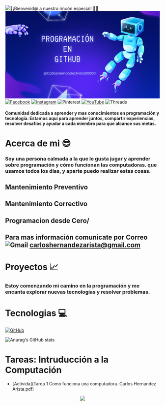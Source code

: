 # <div id="header" align="center">
  <img src="https://media.giphy.com/media/qfLVkAWJ1hlAfxdNEQ/giphy.gif" width="100"/>🌟¡Bienvenid@ a nuestro rincón especial! 🌟👑
![Banner de CarlosHernandezArista000001](Github.png)
[![Facebook](https://img.shields.io/badge/Facebook-%231877F2.svg?style=for-the-badge&logo=Facebook&logoColor=white)](https://www.facebook.com/carlos.aris.56/?locale=es_LA)
[![Instagram](https://img.shields.io/badge/Instagram-%23E4405F.svg?style=for-the-badge&logo=Instagram&logoColor=white)](https://www.instagram.com/queso.d.jamon/)
![Pinterest](https://img.shields.io/badge/Pinterest-%23E60023.svg?style=for-the-badge&logo=Pinterest&logoColor=white)
[![YouTube](https://img.shields.io/badge/YouTube-%23FF0000.svg?style=for-the-badge&logo=YouTube&logoColor=white)](https://youtube.com/@ia_ti?si=NSX4DY5qNVWIFe-n)
![Threads](https://img.shields.io/badge/Threads-000000?style=for-the-badge&logo=Threads&logoColor=white)
#### Comunidad dedicada a aprender y mas conocimientos en  programación y tecnología. Estamos aquí para aprender juntos, compartir experiencias, resolver desafíos y ayudar a cada miembro para que alcance sus metas.
# Acerca de mi 😎
### Soy una persona calmada a la que le gusta jugar y aprender sobre programación y cómo funcionan las computadoras. que usamos todos los días, y aparte puedo realizar estas cosas.
## Mantenimiento Preventivo
## Mantenimiento Correctivo 
## Programacion desde Cero/
## Para mas información comunicate por Correo ![Gmail](https://img.shields.io/badge/Gmail-D14836?style=for-the-badge&logo=gmail&logoColor=white) carloshernandezarista@gmail.com
# Proyectos 📈
### Estoy comenzando mi camino en la programación y me encanta explorar nuevas tecnologías y resolver problemas.
# Tecnologias 💻
[![GitHub](https://img.shields.io/badge/github-%23121011.svg?style=for-the-badge&logo=github&logoColor=white)](https://github.com/CarlosHernandezArista000001)


![Anurag's GitHub stats](https://github-readme-stats.vercel.app/api?username=CarlosHernandezArista000001&show=reviews,discussions_started,discussions_answered,prs_merged,prs_merged_percentage)


# Tareas: Intruducción a la Computación
+ [Activida](Tarea 1 Como funciona una computadora. Carlos Hernandez Arista.pdf)






<div id="header" align="center">
  <img src="https://media.giphy.com/media/4WULPsp0IQlfjRTRCK/giphy.gif" width="200"/>
</div>




<!--
**CarlosHernandezArista000001/CarlosHernandezArista000001** is a ✨ _special_ ✨ repository because its `README.md` (this file) appears on your GitHub profile.

Here are some ideas to get you started:

- 🔭 I’m currently working on ...
- 🌱 I’m currently learning ...

- 👯 I’m looking to collaborate on ...
- 🤔 I’m looking for help with ...
- 💬 Ask me about ..
- 📫 How to reach me: ...
- ⚡ Fun fact: ...
-->

